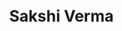 ---
authid: ug-2021-sakshi
title: Sakshi Verma
biosmall: "Sakshi is a 2021 batch student of Government Medical College, Ratlam."
biolarge: 
avatar: f
twitter:
instagram:
---